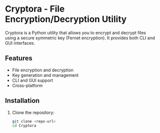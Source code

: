 # Cryptora - File Encryption/Decryption Utility

Cryptora is a Python utility that allows you to encrypt and decrypt files using a secure symmetric key (Fernet encryption). It provides both CLI and GUI interfaces.

## Features
- File encryption and decryption
- Key generation and management
- CLI and GUI support
- Cross-platform

## Installation
1. Clone the repository:
   ```bash
   git clone <repo-url>
   cd Cryptora

